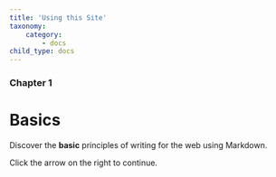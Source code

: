```yaml
---
title: 'Using this Site'
taxonomy:
    category:
        - docs
child_type: docs
---
```


### Chapter 1

# Basics

Discover the **basic** principles of writing for the web using Markdown.

Click the arrow on the right to continue.